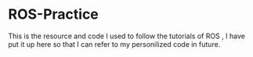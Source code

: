 # ROS-Practice
This is the resource and code I used to follow the tutorials of ROS , I have put it up here so that I can refer to my personilized code in future.
